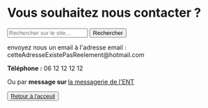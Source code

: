 <html lang="fr">
    <head>
        <meta charset="utf-8">
        <title>GifMignon/Contact_us</title>
    </head>

  <body>
        <h1>Vous souhaitez nous contacter ?</h1>
    <form role="search">
  <div>
    <input type="search" id="maRecherche" name="q"
     placeholder="Rechercher sur le site…"
     aria-label="Rechercher parmi le contenu du site">
    <button>Rechercher</button>
  </div>
</form>
    <p></p>
    <p>envoyez nous un email à l'adresse email : cetteAdresseExistePasReelement@hotmail.com</p>
    <p></p>
    <p><strong>Téléphone :</strong> 06 12 12 12 12</p>
    <p>Ou par <strong>message sur </strong> <a href="https://rene-gosse.mon-ent-occitanie.fr/">la messagerie de l'ENT</a></p>
    </body>
    <p></p>
    <button><a href="https://nsi-team.github.io/GIF_mignon/">Retour à l'acceuil
